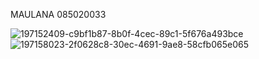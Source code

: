 MAULANA
085020033

![197152409-c9bf1b87-8b0f-4cec-89c1-5f676a493bce](https://user-images.githubusercontent.com/101096352/208139209-2dcd80a0-92de-4222-9b58-56a3b82228ea.png)
![197158023-2f0628c8-30ec-4691-9ae8-58cfb065e065](https://user-images.githubusercontent.com/101096352/208139218-378a5fe4-4295-4bef-ac05-6aef0e2aedcf.png)
